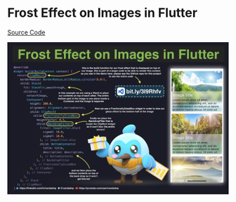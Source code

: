 # Frost Effect on Images in Flutter

[Source Code](frost-effect-on-images-in-flutter.dart)

![](frost-effect-on-images-in-flutter.jpg)
